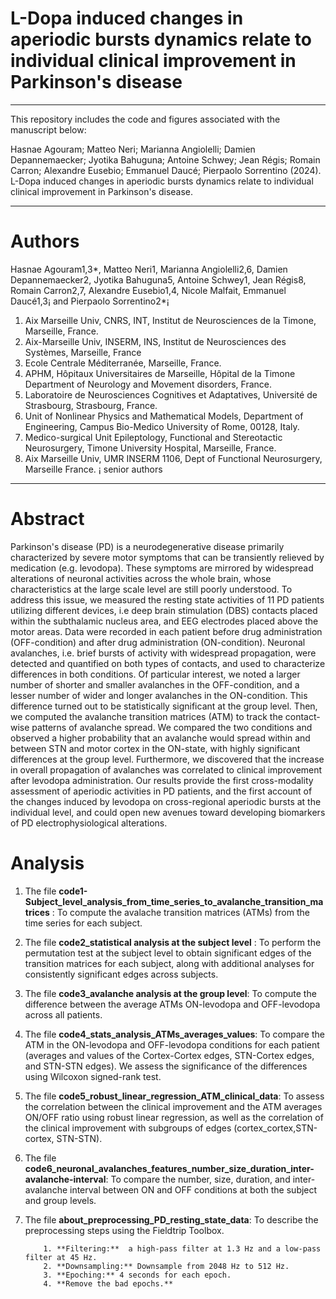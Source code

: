 # L-Dopa induced changes in aperiodic bursts dynamics relate to individual clinical improvement in Parkinson's disease

---

This repository includes the code and figures associated with the manuscript below:

Hasnae Agouram; Matteo Neri; Marianna Angiolelli; Damien Depannemaecker; Jyotika Bahuguna; Antoine Schwey; Jean Régis; Romain Carron; Alexandre Eusebio; Emmanuel Daucé; Pierpaolo Sorrentino (2024). L-Dopa induced changes in aperiodic bursts dynamics relate to individual clinical improvement in Parkinson's disease.

---

# Authors
Hasnae Agouram1,3*, Matteo Neri1, Marianna Angiolelli2,6, Damien Depannemaecker2, Jyotika Bahuguna5, Antoine Schwey1, Jean Régis8, Romain Carron2,7, Alexandre Eusebio1,4, Nicole Malfait, Emmanuel Daucé1,3¡  and Pierpaolo Sorrentino2*¡ 


1. Aix Marseille Univ, CNRS, INT, Institut de Neurosciences de la Timone, Marseille, France.
2. Aix-Marseille Univ, INSERM, INS, Institut de Neurosciences des Systèmes, Marseille, France
3. Ecole Centrale Méditerranée, Marseille, France. 	 	
4. APHM, Hôpitaux Universitaires de Marseille, Hôpital de la Timone Department of Neurology and Movement disorders, France.
5. Laboratoire de Neurosciences Cognitives et Adaptatives, Université de Strasbourg, Strasbourg, France.
6. Unit of Nonlinear Physics and Mathematical Models, Department of Engineering, Campus Bio-Medico University of Rome, 00128, Italy.
7. Medico-surgical Unit Epileptology, Functional and Stereotactic Neurosurgery, Timone University Hospital, Marseille, France.
8. Aix Marseille Univ, UMR INSERM 1106, Dept of Functional Neurosurgery, Marseille France.
¡ senior authors

---

# Abstract
Parkinson's disease (PD) is a neurodegenerative disease primarily characterized by severe motor symptoms that can be transiently relieved by medication (e.g. levodopa). These symptoms are mirrored by widespread alterations of neuronal activities across the whole brain, whose characteristics at the large scale level are still poorly understood. To address this issue, we measured the resting state activities of 11 PD patients utilizing different devices, i.e deep brain stimulation (DBS) contacts placed within the subthalamic nucleus area, and EEG electrodes placed above the motor areas. Data were recorded in each patient before drug administration (OFF-condition) and after drug administration (ON-condition). Neuronal avalanches, i.e. brief bursts of activity with widespread propagation, were detected and quantified on both types of contacts, and used to characterize differences in both conditions. Of particular interest, we noted a larger number of shorter and smaller avalanches in the OFF-condition, and a lesser number of wider and longer avalanches in the ON-condition. This difference turned out to be statistically significant at the group level. Then, we computed the avalanche transition matrices (ATM) to track the contact-wise patterns of avalanche spread. We compared the two conditions and observed a higher probability that an avalanche would spread within and between STN and motor cortex in the ON-state, with highly significant differences at the group level. Furthermore, we discovered that the increase in overall propagation of avalanches was correlated to clinical improvement after levodopa administration. Our results provide the first cross-modality assessment of aperiodic activities in PD patients, and the first account of the changes induced by levodopa on cross-regional aperiodic bursts at the individual level, and could open new avenues toward developing biomarkers of PD electrophysiological alterations.

# Analysis

1) The file **code1-Subject_level_analysis_from_time_series_to_avalanche_transition_matrices** : To compute the avalache transition matrices (ATMs) from the time series for each subject.
   
2) The file **code2_statistical analysis at the subject level** : To perform the permutation test at the subject level to obtain significant edges of the transition matrices for each subject, along with additional analyses for consistently significant edges across subjects.

3) The file **code3_avalanche analysis at the group level**: To compute the difference between the average ATMs ON-levodopa and OFF-levodopa across all patients.

4) The file **code4_stats_analysis_ATMs_averages_values**: To compare the ATM in the ON-levodopa and OFF-levodopa conditions for each patient (averages and values of the Cortex-Cortex edges, STN-Cortex edges, and STN-STN edges). We assess the significance of the differences using Wilcoxon signed-rank test.

5) The file **code5_robust_linear_regression_ATM_clinical_data**: To assess the correlation between the clinical improvement and the ATM averages ON/OFF ratio using robust linear regression, as well as the correlation of the clinical improvement with subgroups of edges (cortex_cortex,STN-cortex, STN-STN).

6) The file **code6_neuronal_avalanches_features_number_size_duration_inter-avalanche-interval**: To compare the number, size, duration, and inter-avalanche interval between ON and OFF conditions at both the subject and group levels.
   
7) The file **about_preprocessing_PD_resting_state_data**: To describe the preprocessing steps using the Fieldtrip Toolbox.

           1. **Filtering:**  a high-pass filter at 1.3 Hz and a low-pass filter at 45 Hz. 
           2. **Downsampling:** Downsample from 2048 Hz to 512 Hz.
           3. **Epoching:** 4 seconds for each epoch.
           4. **Remove the bad epochs.**
